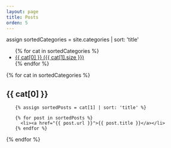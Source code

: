 ```yaml
---
layout: page
title: Posts
orden: 5
---
```


assign sortedCategories = site.categories | sort: 'title'

<ul>
{% for cat in sortedCategories %}
<li>
  <a href="#{{ cat[0] }}"> {{ cat[0] }} ({{ cat[1].size }})</a>
  </li>
{% endfor %}
</ul>

{% for cat in sortedCategories %}
  <h2 id="{{ cat[0] }}">{{ cat[0] }}</h2>
  <ul>
    
    {% assign sortedPosts = cat[1] | sort: 'title' %}

    {% for post in sortedPosts %}
      <li><a href="{{ post.url }}">{{ post.title }}</a></li>
    {% endfor %}

  </ul>
{% endfor %}